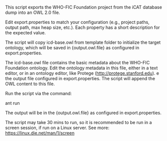 This script exports the WHO-FIC Foundation project from the iCAT database dump into an OWL 2.0 file.

Edit export.properties to match your configuration (e.g., project paths, output path, max heap size, etc.). Each property has a short description for the expected value.

The script will copy icd-base.owl from template folder to initialize the target ontology, which will be saved in {output.owl.file} as configured in export.properties.

The icd-base.owl file contains the basic metadata about the WHO-FIC Foundation ontology. Edit the ontology metadata in this file, either in a text editor, or in an ontology editor, like Protege (http://protege.stanford.edu).
e the output file configured in export.properties. The script will append the OWL content to this file.

Run the script via the command:

ant run

The output will be in the {output.owl.file} as configured in export.properties.


The script may take 30 mins to run, so it is recommended to be run in a screen session, if run on a Linux server. See more: https://linux.die.net/man/1/screen